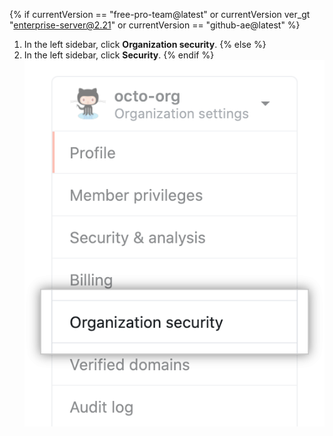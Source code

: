 {% if currentVersion == "free-pro-team@latest" or currentVersion ver_gt "enterprise-server@2.21" or currentVersion == "github-ae@latest" %}
1. In the left sidebar, click **Organization security**.
{% else %}
1. In the left sidebar, click **Security**.
{% endif %}
 ![Organization security settings](/assets/images/help/organizations/org-security-settings-tab.png)